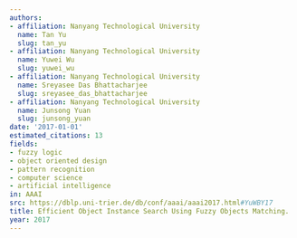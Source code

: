 ```yaml
---
authors:
- affiliation: Nanyang Technological University
  name: Tan Yu
  slug: tan_yu
- affiliation: Nanyang Technological University
  name: Yuwei Wu
  slug: yuwei_wu
- affiliation: Nanyang Technological University
  name: Sreyasee Das Bhattacharjee
  slug: sreyasee_das_bhattacharjee
- affiliation: Nanyang Technological University
  name: Junsong Yuan
  slug: junsong_yuan
date: '2017-01-01'
estimated_citations: 13
fields:
- fuzzy logic
- object oriented design
- pattern recognition
- computer science
- artificial intelligence
in: AAAI
src: https://dblp.uni-trier.de/db/conf/aaai/aaai2017.html#YuWBY17
title: Efficient Object Instance Search Using Fuzzy Objects Matching.
year: 2017
---
```

